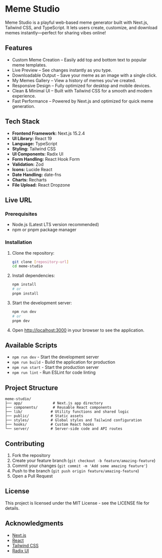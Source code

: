 # Meme Studio

Meme Studio is a playful web-based meme generator built with Next.js, Tailwind CSS, and TypeScript. It lets users create, customize, and download memes instantly—perfect for sharing vibes online!

## Features

- Custom Meme Creation – Easily add top and bottom text to popular meme templates.
- Live Preview – See changes instantly as you type.
- Downloadable Output – Save your meme as an image with a single click.
- My Memes Gallery – View a history of memes you’ve created.
- Responsive Design – Fully optimized for desktop and mobile devices.
- Clean & Minimal UI – Built with Tailwind CSS for a smooth and modern experience.
- Fast Performance – Powered by Next.js and optimized for quick meme generation.


## Tech Stack

- **Frontend Framework:** Next.js 15.2.4
- **UI Library:** React 19
- **Language:** TypeScript
- **Styling:** Tailwind CSS
- **UI Components:** Radix UI
- **Form Handling:** React Hook Form
- **Validation:** Zod
- **Icons:** Lucide React
- **Date Handling:** date-fns
- **Charts:** Recharts
- **File Upload:** React Dropzone

## Live URL

### Prerequisites

- Node.js (Latest LTS version recommended)
- npm or pnpm package manager

### Installation

1. Clone the repository:
   ```bash
   git clone [repository-url]
   cd meme-studio
   ```

2. Install dependencies:
   ```bash
   npm install
   # or
   pnpm install
   ```

3. Start the development server:
   ```bash
   npm run dev
   # or
   pnpm dev
   ```

4. Open [http://localhost:3000](http://localhost:3000) in your browser to see the application.

## Available Scripts

- `npm run dev` - Start the development server
- `npm run build` - Build the application for production
- `npm run start` - Start the production server
- `npm run lint` - Run ESLint for code linting

## Project Structure

```
meme-studio/
├── app/              # Next.js app directory
├── components/       # Reusable React components
├── lib/             # Utility functions and shared logic
├── public/          # Static assets
├── styles/          # Global styles and Tailwind configuration
├── hooks/           # Custom React hooks
└── server/          # Server-side code and API routes
```

## Contributing

1. Fork the repository
2. Create your feature branch (`git checkout -b feature/amazing-feature`)
3. Commit your changes (`git commit -m 'Add some amazing feature'`)
4. Push to the branch (`git push origin feature/amazing-feature`)
5. Open a Pull Request

## License

This project is licensed under the MIT License - see the LICENSE file for details.

## Acknowledgments

- [Next.js](https://nextjs.org/)
- [React](https://reactjs.org/)
- [Tailwind CSS](https://tailwindcss.com/)
- [Radix UI](https://www.radix-ui.com/) 
